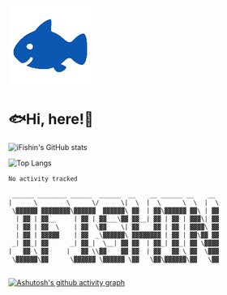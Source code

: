 <img src="./images/fish_clear.png" alt="whitefish_clear" align="middle" />

# 🐟Hi, here!👋

![iFishin's GitHub stats](https://github-readme-stats.vercel.app/api?username=ifishin&show_icons=true&theme=tokyonight)

![Top Langs](https://github-readme-stats.vercel.app/api/top-langs/?username=ifishin&layout=compact&theme=tokyonight)



<!--START_SECTION:waka-->

```txt
No activity tracked
```

<!--END_SECTION:waka-->

~~~console
 ______ ________ ______  ______  __    __ ______ __    __ 
|      \        \      \/      \|  \  |  \      \  \  |  \
 \▓▓▓▓▓▓ ▓▓▓▓▓▓▓▓\▓▓▓▓▓▓  ▓▓▓▓▓▓\ ▓▓  | ▓▓\▓▓▓▓▓▓ ▓▓\ | ▓▓
  | ▓▓ | ▓▓__     | ▓▓ | ▓▓___\▓▓ ▓▓__| ▓▓ | ▓▓ | ▓▓▓\| ▓▓
  | ▓▓ | ▓▓  \    | ▓▓  \▓▓    \| ▓▓    ▓▓ | ▓▓ | ▓▓▓▓\ ▓▓
  | ▓▓ | ▓▓▓▓▓    | ▓▓  _\▓▓▓▓▓▓\ ▓▓▓▓▓▓▓▓ | ▓▓ | ▓▓\▓▓ ▓▓
 _| ▓▓_| ▓▓      _| ▓▓_|  \__| ▓▓ ▓▓  | ▓▓_| ▓▓_| ▓▓ \▓▓▓▓
|   ▓▓ \ ▓▓     |   ▓▓ \\▓▓    ▓▓ ▓▓  | ▓▓   ▓▓ \ ▓▓  \▓▓▓
 \▓▓▓▓▓▓\▓▓      \▓▓▓▓▓▓ \▓▓▓▓▓▓ \▓▓   \▓▓\▓▓▓▓▓▓\▓▓   \▓▓
                                                                                                                                                        
~~~
[![Ashutosh's github activity graph](https://github-readme-activity-graph.vercel.app/graph?username=Ashutosh00710&theme=react)](https://github.com/ashutosh00710/github-readme-activity-graph)
